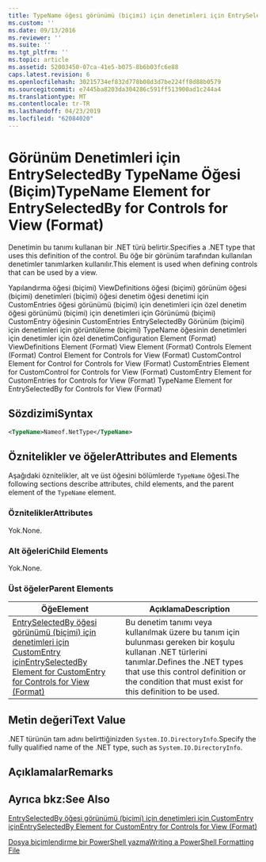 ```yaml
---
title: TypeName öğesi görünümü (biçimi) için denetimleri için EntrySelectedBy için | Microsoft Docs
ms.custom: ''
ms.date: 09/13/2016
ms.reviewer: ''
ms.suite: ''
ms.tgt_pltfrm: ''
ms.topic: article
ms.assetid: 52003450-07ca-41e5-b075-8b6b03fc6e88
caps.latest.revision: 6
ms.openlocfilehash: 30215734ef832d778b08d3d7be224ff8d88b0579
ms.sourcegitcommit: e7445ba8203da304286c591ff513900ad1c244a4
ms.translationtype: MT
ms.contentlocale: tr-TR
ms.lasthandoff: 04/23/2019
ms.locfileid: "62084020"
---
```

# <a name="typename-element-for-entryselectedby-for-controls-for-view-format"></a><span data-ttu-id="007bf-102">Görünüm Denetimleri için EntrySelectedBy TypeName Öğesi (Biçim)</span><span class="sxs-lookup"><span data-stu-id="007bf-102">TypeName Element for EntrySelectedBy for Controls for View (Format)</span></span>

<span data-ttu-id="007bf-103">Denetimin bu tanımı kullanan bir .NET türü belirtir.</span><span class="sxs-lookup"><span data-stu-id="007bf-103">Specifies a .NET type that uses this definition of the control.</span></span> <span data-ttu-id="007bf-104">Bu öğe bir görünüm tarafından kullanılan denetimler tanımlarken kullanılır.</span><span class="sxs-lookup"><span data-stu-id="007bf-104">This element is used when defining controls that can be used by a view.</span></span>

<span data-ttu-id="007bf-105">Yapılandırma öğesi (biçimi) ViewDefinitions öğesi (biçimi) görünüm öğesi (biçimi) denetimleri (biçimi) öğesi denetim öğesi denetimi için CustomEntries öğesi görünümü (biçimi) için denetimleri için özel denetim öğesi görünümü (biçimi) için denetimleri için Görünümü (biçimi) CustomEntry öğesinin CustomEntries EntrySelectedBy Görünüm (biçimi) için denetimleri için görüntüleme (biçimi) TypeName öğesinin denetimleri için denetimler için özel denetim</span><span class="sxs-lookup"><span data-stu-id="007bf-105">Configuration Element (Format) ViewDefinitions Element (Format) View Element (Format) Controls Element (Format) Control Element for Controls for View (Format) CustomControl Element for Control for Controls for View (Format) CustomEntries Element for CustomControl for Controls for View (Format) CustomEntry Element for CustomEntries for Controls for View (Format) TypeName Element for EntrySelectedBy for Controls for View (Format)</span></span>

## <a name="syntax"></a><span data-ttu-id="007bf-106">Sözdizimi</span><span class="sxs-lookup"><span data-stu-id="007bf-106">Syntax</span></span>

```xml
<TypeName>Nameof.NetType</TypeName>

```

## <a name="attributes-and-elements"></a><span data-ttu-id="007bf-107">Öznitelikler ve öğeler</span><span class="sxs-lookup"><span data-stu-id="007bf-107">Attributes and Elements</span></span>

<span data-ttu-id="007bf-108">Aşağıdaki öznitelikler, alt ve üst öğesini bölümlerde `TypeName` öğesi.</span><span class="sxs-lookup"><span data-stu-id="007bf-108">The following sections describe attributes, child elements, and the parent element of the `TypeName` element.</span></span>

### <a name="attributes"></a><span data-ttu-id="007bf-109">Öznitelikler</span><span class="sxs-lookup"><span data-stu-id="007bf-109">Attributes</span></span>

<span data-ttu-id="007bf-110">Yok.</span><span class="sxs-lookup"><span data-stu-id="007bf-110">None.</span></span>

### <a name="child-elements"></a><span data-ttu-id="007bf-111">Alt öğeleri</span><span class="sxs-lookup"><span data-stu-id="007bf-111">Child Elements</span></span>

<span data-ttu-id="007bf-112">Yok.</span><span class="sxs-lookup"><span data-stu-id="007bf-112">None.</span></span>

### <a name="parent-elements"></a><span data-ttu-id="007bf-113">Üst öğeler</span><span class="sxs-lookup"><span data-stu-id="007bf-113">Parent Elements</span></span>

|<span data-ttu-id="007bf-114">Öğe</span><span class="sxs-lookup"><span data-stu-id="007bf-114">Element</span></span>|<span data-ttu-id="007bf-115">Açıklama</span><span class="sxs-lookup"><span data-stu-id="007bf-115">Description</span></span>|
|-------------|-----------------|
|[<span data-ttu-id="007bf-116">EntrySelectedBy öğesi görünümü (biçimi) için denetimleri için CustomEntry için</span><span class="sxs-lookup"><span data-stu-id="007bf-116">EntrySelectedBy Element for CustomEntry for Controls for View (Format)</span></span>](./entryselectedby-element-for-customentry-for-controls-for-view-format.md)|<span data-ttu-id="007bf-117">Bu denetim tanımı veya kullanılmak üzere bu tanım için bulunması gereken bir koşulu kullanan .NET türlerini tanımlar.</span><span class="sxs-lookup"><span data-stu-id="007bf-117">Defines the .NET types that use this control definition or the condition that must exist for this definition to be used.</span></span>|

## <a name="text-value"></a><span data-ttu-id="007bf-118">Metin değeri</span><span class="sxs-lookup"><span data-stu-id="007bf-118">Text Value</span></span>

<span data-ttu-id="007bf-119">.NET türünün tam adını belirttiğinizden `System.IO.DirectoryInfo`.</span><span class="sxs-lookup"><span data-stu-id="007bf-119">Specify the fully qualified name of the .NET type, such as `System.IO.DirectoryInfo`.</span></span>

## <a name="remarks"></a><span data-ttu-id="007bf-120">Açıklamalar</span><span class="sxs-lookup"><span data-stu-id="007bf-120">Remarks</span></span>

## <a name="see-also"></a><span data-ttu-id="007bf-121">Ayrıca bkz:</span><span class="sxs-lookup"><span data-stu-id="007bf-121">See Also</span></span>

[<span data-ttu-id="007bf-122">EntrySelectedBy öğesi görünümü (biçimi) için denetimleri için CustomEntry için</span><span class="sxs-lookup"><span data-stu-id="007bf-122">EntrySelectedBy Element for CustomEntry for Controls for View (Format)</span></span>](./entryselectedby-element-for-customentry-for-controls-for-view-format.md)

[<span data-ttu-id="007bf-123">Dosya biçimlendirme bir PowerShell yazma</span><span class="sxs-lookup"><span data-stu-id="007bf-123">Writing a PowerShell Formatting File</span></span>](./writing-a-powershell-formatting-file.md)
